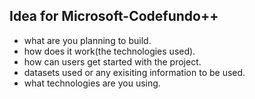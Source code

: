 ## Idea for Microsoft-Codefundo++
* what are you planning to build.
* how does it work(the technologies used).
* how can users get started with the project.
* datasets used or any exisiting information to be used.
* what technologies are you using.
